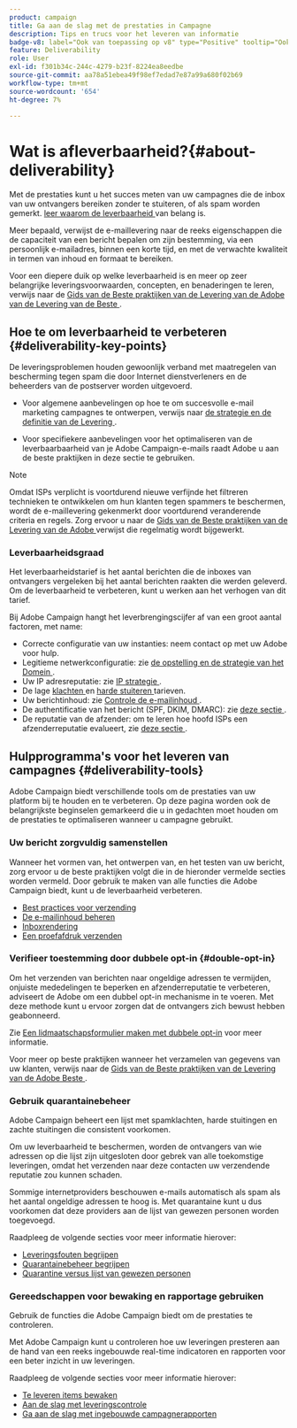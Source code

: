 ```yaml
---
product: campaign
title: Ga aan de slag met de prestaties in Campagne
description: Tips en trucs voor het leveren van informatie
badge-v8: label="Ook van toepassing op v8" type="Positive" tooltip="Ook van toepassing op campagne v8"
feature: Deliverability
role: User
exl-id: f301b34c-244c-4279-b23f-8224ea8eedbe
source-git-commit: aa78a51ebea49f98ef7edad7e87a99a680f02b69
workflow-type: tm+mt
source-wordcount: '654'
ht-degree: 7%

---
```


# Wat is afleverbaarheid?{#about-deliverability}

Met de prestaties kunt u het succes meten van uw campagnes die de inbox van uw ontvangers bereiken zonder te stuiteren, of als spam worden gemerkt. [ leer waarom de leverbaarheid ](https://experienceleague.adobe.com/docs/deliverability-learn/deliverability-best-practice-guide/deliverability-strategy-and-definition.html?lang=nl-NL#why-deliverability-matters) van belang is.

Meer bepaald, verwijst de e-maillevering naar de reeks eigenschappen die de capaciteit van een bericht bepalen om zijn bestemming, via een persoonlijk e-mailadres, binnen een korte tijd, en met de verwachte kwaliteit in termen van inhoud en formaat te bereiken.

Voor een diepere duik op welke leverbaarheid is en meer op zeer belangrijke leveringsvoorwaarden, concepten, en benaderingen te leren, verwijs naar de [ Gids van de Beste praktijken van de Levering van de Adobe van de Levering van de Beste ](https://experienceleague.adobe.com/docs/deliverability-learn/deliverability-best-practice-guide/introduction.html?lang=nl).

## Hoe te om leverbaarheid te verbeteren {#deliverability-key-points}

De leveringsproblemen houden gewoonlijk verband met maatregelen van bescherming tegen spam die door Internet dienstverleners en de beheerders van de postserver worden uitgevoerd.

* Voor algemene aanbevelingen op hoe te om succesvolle e-mail marketing campagnes te ontwerpen, verwijs naar [ de strategie en de definitie van de Levering ](https://experienceleague.adobe.com/docs/deliverability-learn/deliverability-best-practice-guide/deliverability-strategy-and-definition.html?lang=nl-NL).

* Voor specifiekere aanbevelingen voor het optimaliseren van de leverbaarbaarheid van je Adobe Campaign-e-mails raadt Adobe u aan de beste praktijken in deze sectie te gebruiken.

>[!NOTE]
>
>Omdat ISPs verplicht is voortdurend nieuwe verfijnde het filtreren technieken te ontwikkelen om hun klanten tegen spammers te beschermen, wordt de e-maillevering gekenmerkt door voortdurend veranderende criteria en regels. Zorg ervoor u naar de [ Gids van de Beste praktijken van de Levering van de Adobe ](https://experienceleague.adobe.com/docs/deliverability-learn/deliverability-best-practice-guide/introduction.html?lang=nl) verwijst die regelmatig wordt bijgewerkt.

### Leverbaarheidsgraad

Het leverbaarheidstarief is het aantal berichten die de inboxes van ontvangers vergeleken bij het aantal berichten raakten die werden geleverd. Om de leverbaarheid te verbeteren, kunt u werken aan het verhogen van dit tarief.

Bij Adobe Campaign hangt het leverbrengingscijfer af van een groot aantal factoren, met name:

* Correcte configuratie van uw instanties: neem contact op met uw Adobe voor hulp.
* Legitieme netwerkconfiguratie: zie [ de opstelling en de strategie van het Domein ](https://experienceleague.adobe.com/docs/deliverability-learn/deliverability-best-practice-guide/transition-process/infrastructure.html?lang=nl-NL#domain-setup-and-strategy).
* Uw IP adresreputatie: zie [ IP strategie ](https://experienceleague.adobe.com/docs/deliverability-learn/deliverability-best-practice-guide/transition-process/infrastructure.html?lang=nl-NL#ip-strategy).
* De lage [ klachten ](https://experienceleague.adobe.com/docs/deliverability-learn/deliverability-best-practice-guide/metrics-for-deliverability/complaints.html?lang=nl-NL) en [ harde stuiteren ](https://experienceleague.adobe.com/docs/deliverability-learn/deliverability-best-practice-guide/metrics-for-deliverability/bounces.html?lang=nl-NL#hard-bounces) tarieven.
* Uw berichtinhoud: zie [ Controle de e-mailinhoud ](control-message-content.md).
* De authentificatie van het bericht (SPF, DKIM, DMARC): zie [ deze sectie ](https://experienceleague.adobe.com/docs/deliverability-learn/deliverability-best-practice-guide/transition-process/infrastructure.html?lang=nl-NL#authentication).
* De reputatie van de afzender: om te leren hoe hoofd ISPs een afzenderreputatie evalueert, zie [ deze sectie ](https://experienceleague.adobe.com/docs/deliverability-learn/deliverability-best-practice-guide/internet-service-provider-specifics/overview.html?lang=nl-NL).

## Hulpprogramma&#39;s voor het leveren van campagnes {#deliverability-tools}

<!--Adobe Campaign provides a number of tools designed to ensure optimal deliverability.-->
Adobe Campaign biedt verschillende tools om de prestaties van uw platform bij te houden en te verbeteren. Op deze pagina worden ook de belangrijkste beginselen gemarkeerd die u in gedachten moet houden om de prestaties te optimaliseren wanneer u campagne gebruikt.

### Uw bericht zorgvuldig samenstellen

Wanneer het vormen van, het ontwerpen van, en het testen van uw bericht, zorg ervoor u de beste praktijken volgt die in de hieronder vermelde secties worden vermeld. Door gebruik te maken van alle functies die Adobe Campaign biedt, kunt u de leverbaarheid verbeteren.

* [Best practices voor verzending](delivery-best-practices.md)
* [De e-mailinhoud beheren](control-message-content.md)
* [Inboxrendering](inbox-rendering.md)
* [Een proefafdruk verzenden](steps-validating-the-delivery.md#sending-a-proof)

### Verifieer toestemming door dubbele opt-in {#double-opt-in}

Om het verzenden van berichten naar ongeldige adressen te vermijden, onjuiste mededelingen te beperken en afzenderreputatie te verbeteren, adviseert de Adobe om een dubbel opt-in mechanisme in te voeren. Met deze methode kunt u ervoor zorgen dat de ontvangers zich bewust hebben geabonneerd.

Zie [Een lidmaatschapsformulier maken met dubbele opt-in](../../web/using/use-cases-web-forms.md#create-a-subscription--form-with-double-opt-in) voor meer informatie.

Voor meer op beste praktijken wanneer het verzamelen van gegevens van uw klanten, verwijs naar de [ Gids van de Beste praktijken van de Levering van de Adobe Beste ](https://experienceleague.adobe.com/docs/deliverability-learn/deliverability-best-practice-guide/first-impressions/address-collection-and-list-growth.html?lang=nl-NL#data-quality-and-hygiene).

### Gebruik quarantainebeheer

Adobe Campaign beheert een lijst met spamklachten, harde stuitingen en zachte stuitingen die consistent voorkomen.

Om uw leverbaarheid te beschermen, worden de ontvangers van wie adressen op die lijst zijn uitgesloten door gebrek van alle toekomstige leveringen, omdat het verzenden naar deze contacten uw verzendende reputatie zou kunnen schaden.

Sommige internetproviders beschouwen e-mails automatisch als spam als het aantal ongeldige adressen te hoog is. Met quarantaine kunt u dus voorkomen dat deze providers aan de lijst van gewezen personen worden toegevoegd.

Raadpleeg de volgende secties voor meer informatie hierover:

* [Leveringsfouten begrijpen](understanding-delivery-failures.md)
* [Quarantainebeheer begrijpen](understanding-quarantine-management.md)
* [Quarantine versus lijst van gewezen personen](understanding-quarantine-management.md#quarantine-vs-denylist)

### Gereedschappen voor bewaking en rapportage gebruiken

Gebruik de functies die Adobe Campaign biedt om de prestaties te controleren.

Met Adobe Campaign kunt u controleren hoe uw leveringen presteren aan de hand van een reeks ingebouwde real-time indicatoren en rapporten voor een beter inzicht in uw leveringen.

Raadpleeg de volgende secties voor meer informatie hierover:

* [Te leveren items bewaken](monitoring-deliverability.md)
* [Aan de slag met leveringscontrole](about-delivery-monitoring.md)
* [Ga aan de slag met ingebouwde campagnerapporten](../../reporting/using/about-campaign-built-in-reports.md)
